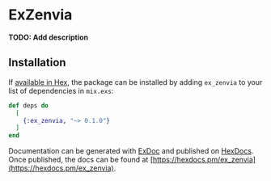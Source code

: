 # ExZenvia

**TODO: Add description**

## Installation

If [available in Hex](https://hex.pm/docs/publish), the package can be installed
by adding `ex_zenvia` to your list of dependencies in `mix.exs`:

```elixir
def deps do
  [
    {:ex_zenvia, "~> 0.1.0"}
  ]
end
```

Documentation can be generated with [ExDoc](https://github.com/elixir-lang/ex_doc)
and published on [HexDocs](https://hexdocs.pm). Once published, the docs can
be found at [https://hexdocs.pm/ex_zenvia](https://hexdocs.pm/ex_zenvia).

